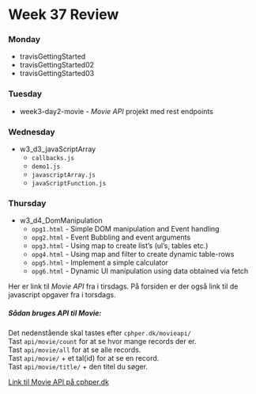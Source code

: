 # Week 37 Review
### Monday
* travisGettingStarted
* travisGettingStarted02
* travisGettingStarted03
### Tuesday
* week3-day2-movie - _Movie API_ projekt med rest endpoints
### Wednesday
* w3_d3_javaScriptArray
    * `callbacks.js`
    * `demo1.js`
    * `javascriptArray.js`
    * `javaScriptFunction.js`
### Thursday
* w3_d4_DomManipulation
    * `opg1.html` - Simple DOM manipulation and Event handling
    * `opg2.html` - Event Bubbling and event arguments
    * `opg3.html` - Using map to create list’s (ul’s, tables etc.)
    * `opg4.html` - Using map and filter to create dynamic table-rows
    * `opg5.html` - Implement a simple calculator
    * `opg6.html` - Dynamic UI manipulation using data obtained via fetch
    
Her er link til _Movie API_ fra i tirsdags. På forsiden er der også link til de javascript opgaver fra i torsdags.
##### Sådan bruges API til Movie:
Det nedenstående skal tastes efter `cphper.dk/movieapi/`  
Tast `api/movie/count` for at se hvor mange records der er.  
Tast `api/movie/all` for at se alle records.  
Tast `api/movie/` + et tal(id) for at se en record.  
Tast `api/movie/title/` + den titel du søger.  


[Link til Movie API på cphper.dk](https://cphper.dk/movieapi/)